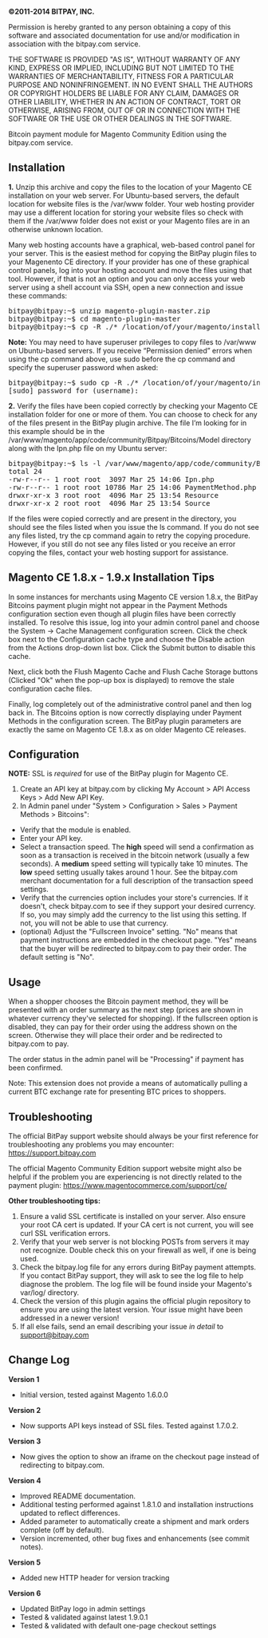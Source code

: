 <strong>©2011-2014 BITPAY, INC.</strong>

Permission is hereby granted to any person obtaining a copy of this software
and associated documentation for use and/or modification in association with
the bitpay.com service.

THE SOFTWARE IS PROVIDED "AS IS", WITHOUT WARRANTY OF ANY KIND, EXPRESS OR
IMPLIED, INCLUDING BUT NOT LIMITED TO THE WARRANTIES OF MERCHANTABILITY,
FITNESS FOR A PARTICULAR PURPOSE AND NONINFRINGEMENT. IN NO EVENT SHALL THE
AUTHORS OR COPYRIGHT HOLDERS BE LIABLE FOR ANY CLAIM, DAMAGES OR OTHER
LIABILITY, WHETHER IN AN ACTION OF CONTRACT, TORT OR OTHERWISE, ARISING FROM,
OUT OF OR IN CONNECTION WITH THE SOFTWARE OR THE USE OR OTHER DEALINGS IN
THE SOFTWARE.

Bitcoin payment module for Magento Community Edition using the bitpay.com service.


Installation
------------
<strong>1.</strong>  Unzip this archive and copy the files to the location of your Magento CE installation on your web server.  For Ubuntu-based servers, the default location for website files is the /var/www folder.  Your web hosting provider may use a different location for storing your website files so check with them if the /var/www folder does not exist or your Magento files are in an otherwise unknown location.

Many web hosting accounts have a graphical, web-based control panel for your server.  This is the easiest method for copying the BitPay plugin files to your Magenento CE directory.  If your provider has one of these graphical control panels, log into your hosting account and move the files using that tool.  However, if that is not an option and you can only access your web server using a shell account via SSH, open a new connection and issue these commands:

<pre>
bitpay@bitpay:~$ unzip magento-plugin-master.zip
bitpay@bitpay:~$ cd magento-plugin-master
bitpay@bitpay:~$ cp -R ./* /location/of/your/magento/installation/
</pre>

<strong>Note:</strong>  You may need to have superuser privileges to copy files to /var/www on Ubuntu-based servers.  If you receive “Permission denied” errors when using the cp command above, use sudo before the cp command and specify the superuser password when asked:

<pre>
bitpay@bitpay:~$ sudo cp -R ./* /location/of/your/magento/installation/
[sudo] password for (username):
</pre>

<strong>2.</strong>  Verify the files have been copied correctly by checking your Magento CE installation folder for one or more of them.  You can choose to check for any of the files present in the BitPay plugin archive.  The file I’m looking for in this example should be in the /var/www/magento/app/code/community/Bitpay/Bitcoins/Model directory along with the Ipn.php file on my Ubuntu server:

<pre>
bitpay@bitpay:~$ ls -l /var/www/magento/app/code/community/Bitpay/Bitcoins/Model/
total 24
-rw-r--r-- 1 root root  3097 Mar 25 14:06 Ipn.php
-rw-r--r-- 1 root root 10786 Mar 25 14:06 PaymentMethod.php
drwxr-xr-x 3 root root  4096 Mar 25 13:54 Resource
drwxr-xr-x 2 root root  4096 Mar 25 13:54 Source
</pre>

If the files were copied correctly and are present in the directory, you should see the files listed when you issue the ls command.  If you do not see any files listed, try the cp command again to retry the copying procedure.  However, if you still do not see any files listed or you receive an error copying the files, contact your web hosting support for assistance.


Magento CE 1.8.x - 1.9.x Installation Tips
------------------------------------------
In some instances for merchants using Magento CE version 1.8.x, the BitPay Bitcoins payment plugin might not appear in the Payment Methods configuration section even though all plugin files have been correctly installed.  To resolve this issue, log into your admin control panel and choose the System -> Cache Management configuration screen.  Click the check box next to the Configuration cache type and choose the Disable action from the Actions drop-down list box.  Click the Submit button to disable this cache.

Next, click both the Flush Magento Cache and Flush Cache Storage buttons (Clicked "Ok" when the pop-up box is displayed) to remove the stale configuration cache files.

Finally, log completely out of the administrative control panel and then log back in.  The Bitcoins option is now correctly displaying under Payment Methods in the configuration screen.  The BitPay plugin parameters are exactly the same on Magento CE 1.8.x as on older Magento CE releases.


Configuration
-------------
<strong>NOTE:</strong>  SSL is <em>required</em> for use of the BitPay plugin for Magento CE.

1. Create an API key at bitpay.com by clicking My Account > API Access Keys > Add New API Key.
2. In Admin panel under "System > Configuration > Sales > Payment Methods > Bitcoins":
  - Verify that the module is enabled. 
  - Enter your API key.  
  - Select a transaction speed.  The **high** speed will send a confirmation as soon as a transaction is received in the bitcoin network (usually a few seconds).  A **medium** speed setting will typically take 10 minutes.  The **low** speed setting usually takes around 1 hour.  See the bitpay.com merchant documentation for a full description of the transaction speed settings. 
  - Verify that the currencies option includes your store's currencies.  If it doesn't, check bitpay.com to see if they support your desired currency.  If so, you may simply add the currency to the list using this setting.  If not, you will not be able to use that currency. 
  - (optional) Adjust the "Fullscreen Invoice" setting.  "No" means that payment instructions are embedded in the checkout page.  "Yes" means that the buyer will be redirected to bitpay.com to pay their order.  The default setting is "No".


Usage
-----
When a shopper chooses the Bitcoin payment method, they will be presented with an order summary as the next step (prices are shown in whatever currency they've selected for shopping).  If the fullscreen option is disabled, they can pay for their order using the address shown on the screen.  Otherwise they will place their order and be redirected to bitpay.com to pay.

The order status in the admin panel will be "Processing" if payment has been confirmed. 

Note: This extension does not provide a means of automatically pulling a current BTC exchange rate for presenting BTC prices to shoppers.


Troubleshooting
---------------
The official BitPay support website should always be your first reference for troubleshooting any problems you may encounter: https://support.bitpay.com

The official Magento Community Edition support website might also be helpful if the problem you are experiencing is not directly related to the payment plugin: https://www.magentocommerce.com/support/ce/

<strong>Other troubleshooting tips:</strong>

1. Ensure a valid SSL certificate is installed on your server. Also ensure your root CA cert is
   updated. If your CA cert is not current, you will see curl SSL verification errors.
2. Verify that your web server is not blocking POSTs from servers it may not recognize. Double
   check this on your firewall as well, if one is being used.
3. Check the bitpay.log file for any errors during BitPay payment attempts. If you contact BitPay
   support, they will ask to see the log file to help diagnose the problem.  The log file will be found 
   inside your Magento's var/log/ directory.
4. Check the version of this plugin agains the official plugin repository to ensure you are using
   the latest version. Your issue might have been addressed in a newer version!
5. If all else fails, send an email describing your issue *in detail* to support@bitpay.com


Change Log
----------
<strong>Version 1</strong><br />
- Initial version, tested against Magento 1.6.0.0

<strong>Version 2</strong><br />
- Now supports API keys instead of SSL files.  Tested against 1.7.0.2.
 
<strong>Version 3</strong><br />
- Now gives the option to show an iframe on the checkout page instead of redirecting to bitpay.com.

<strong>Version 4</strong><br />
- Improved README documentation.
- Additional testing performed against 1.8.1.0 and installation instructions updated to reflect differences.
- Added parameter to automatically create a shipment and mark orders complete (off by default).
- Version incremented, other bug fixes and enhancements (see commit notes).

<strong>Version 5</strong><br />
- Added new HTTP header for version tracking

<strong>Version 6</strong></br >
- Updated BitPay logo in admin settings
- Tested & validated against latest 1.9.0.1
- Tested & validated with default one-page checkout settings
